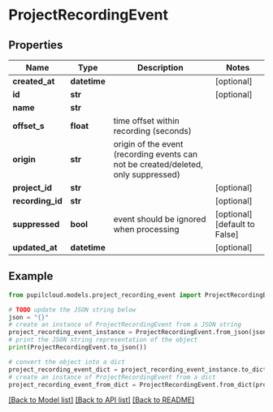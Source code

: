# ProjectRecordingEvent


## Properties

Name | Type | Description | Notes
------------ | ------------- | ------------- | -------------
**created_at** | **datetime** |  | [optional] 
**id** | **str** |  | [optional] 
**name** | **str** |  | 
**offset_s** | **float** | time offset within recording (seconds) | 
**origin** | **str** | origin of the event (recording events can not be created/deleted, only suppressed) | 
**project_id** | **str** |  | [optional] 
**recording_id** | **str** |  | [optional] 
**suppressed** | **bool** | event should be ignored when processing | [optional] [default to False]
**updated_at** | **datetime** |  | [optional] 

## Example

```python
from pupilcloud.models.project_recording_event import ProjectRecordingEvent

# TODO update the JSON string below
json = "{}"
# create an instance of ProjectRecordingEvent from a JSON string
project_recording_event_instance = ProjectRecordingEvent.from_json(json)
# print the JSON string representation of the object
print(ProjectRecordingEvent.to_json())

# convert the object into a dict
project_recording_event_dict = project_recording_event_instance.to_dict()
# create an instance of ProjectRecordingEvent from a dict
project_recording_event_from_dict = ProjectRecordingEvent.from_dict(project_recording_event_dict)
```
[[Back to Model list]](../README.md#documentation-for-models) [[Back to API list]](../README.md#documentation-for-api-endpoints) [[Back to README]](../README.md)


